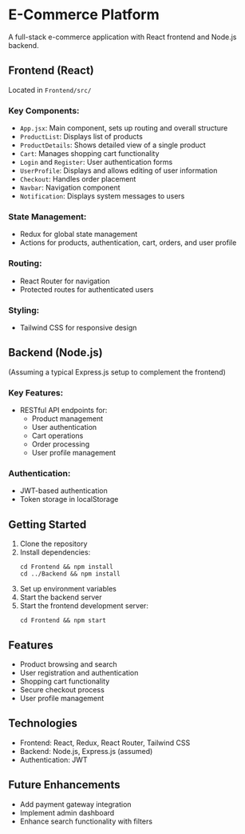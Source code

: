# E-Commerce Platform

A full-stack e-commerce application with React frontend and Node.js backend.

## Frontend (React)

Located in `Frontend/src/`

### Key Components:

- `App.jsx`: Main component, sets up routing and overall structure
- `ProductList`: Displays list of products
- `ProductDetails`: Shows detailed view of a single product
- `Cart`: Manages shopping cart functionality
- `Login` and `Register`: User authentication forms
- `UserProfile`: Displays and allows editing of user information
- `Checkout`: Handles order placement
- `Navbar`: Navigation component
- `Notification`: Displays system messages to users

### State Management:

- Redux for global state management
- Actions for products, authentication, cart, orders, and user profile

### Routing:

- React Router for navigation
- Protected routes for authenticated users

### Styling:

- Tailwind CSS for responsive design

## Backend (Node.js)

(Assuming a typical Express.js setup to complement the frontend)

### Key Features:

- RESTful API endpoints for:
  - Product management
  - User authentication
  - Cart operations
  - Order processing
  - User profile management

### Authentication:

- JWT-based authentication
- Token storage in localStorage

## Getting Started

1. Clone the repository
2. Install dependencies:
   ```
   cd Frontend && npm install
   cd ../Backend && npm install
   ```
3. Set up environment variables
4. Start the backend server
5. Start the frontend development server:
   ```
   cd Frontend && npm start
   ```

## Features

- Product browsing and search
- User registration and authentication
- Shopping cart functionality
- Secure checkout process
- User profile management

## Technologies

- Frontend: React, Redux, React Router, Tailwind CSS
- Backend: Node.js, Express.js (assumed)
- Authentication: JWT

## Future Enhancements

- Add payment gateway integration
- Implement admin dashboard
- Enhance search functionality with filters

